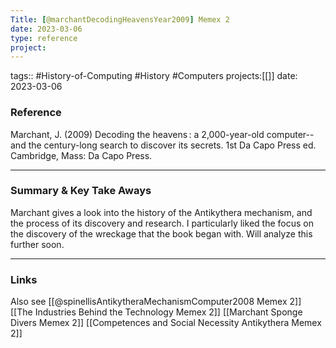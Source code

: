 ```yaml
---
Title: [@marchantDecodingHeavensYear2009] Memex 2
date: 2023-03-06
type: reference
project:
---
```


tags:: #History-of-Computing #History #Computers 
projects:[[]]
date: 2023-03-06

### Reference 

  Marchant, J. (2009) Decoding the heavens : a 2,000-year-old computer--and the century-long search to discover its secrets. 1st Da Capo Press ed. Cambridge, Mass: Da Capo Press.

---

### Summary & Key Take Aways

Marchant gives a look into the history of the Antikythera mechanism, and the process of its discovery and research. I particularly liked the focus on the discovery of the wreckage that the book began with. Will analyze this further soon.

--- 

### Links
Also see
[[@spinellisAntikytheraMechanismComputer2008 Memex 2]]
[[The Industries Behind the Technology Memex 2]]
[[Marchant Sponge Divers Memex 2]]
[[Competences and Social Necessity Antikythera Memex 2]]